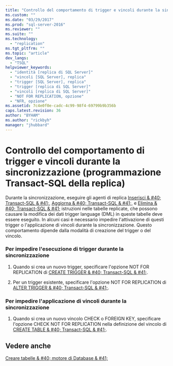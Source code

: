 ```yaml
---
title: "Controllo del comportamento di trigger e vincoli durante la sincronizzazione (programmazione Transact-SQL della replica) | Microsoft Docs"
ms.custom: ""
ms.date: "03/29/2017"
ms.prod: "sql-server-2016"
ms.reviewer: ""
ms.suite: ""
ms.technology: 
  - "replication"
ms.tgt_pltfrm: ""
ms.topic: "article"
dev_langs: 
  - "TSQL"
helpviewer_keywords: 
  - "identità [replica di SQL Server]"
  - "vincoli [SQL Server], replica"
  - "trigger [SQL Server], replica"
  - "trigger [replica di SQL Server]"
  - "vincoli [replica di SQL Server]"
  - "NOT FOR REPLICATION, opzione"
  - "NFR, opzione"
ms.assetid: 7c4e0f0e-cadc-4c99-98f4-69799b9b356b
caps.latest.revision: 36
author: "BYHAM"
ms.author: "rickbyh"
manager: "jhubbard"
---
```

# Controllo del comportamento di trigger e vincoli durante la sincronizzazione (programmazione Transact-SQL della replica)
  Durante la sincronizzazione, eseguire gli agenti di replica [Inserisci & #40; Transact-SQL & #41;](../../t-sql/statements/insert-transact-sql.md), [Aggiorna & #40; Transact-SQL & #41;](../../t-sql/queries/update-transact-sql.md), e [Elimina & #40; Transact-SQL & #41;](../../t-sql/statements/delete-transact-sql.md) istruzioni nelle tabelle replicate, che possono causare la modifica dei dati trigger language (DML) in queste tabelle deve essere eseguito. In alcuni casi è necessario impedire l'attivazione di questi trigger o l'applicazione di vincoli durante la sincronizzazione. Questo comportamento dipende dalla modalità di creazione del trigger o del vincolo.  
  
### Per impedire l'esecuzione di trigger durante la sincronizzazione  
  
1.  Quando si crea un nuovo trigger, specificare l'opzione NOT FOR REPLICATION di [CREATE TRIGGER & #40; Transact-SQL & #41;](../../t-sql/statements/create-trigger-transact-sql.md).  
  
2.  Per un trigger esistente, specificare l'opzione NOT FOR REPLICATION di [ALTER TRIGGER & #40; Transact-SQL & #41;](../../t-sql/statements/alter-trigger-transact-sql.md).  
  
### Per impedire l'applicazione di vincoli durante la sincronizzazione  
  
1.  Quando si crea un nuovo vincolo CHECK o FOREIGN KEY, specificare l'opzione CHECK NOT FOR REPLICATION nella definizione del vincolo di [CREATE TABLE & #40; Transact-SQL & #41;](../../t-sql/statements/create-table-transact-sql.md).  
  
## Vedere anche  
 [Creare tabelle & #40; motore di Database & #41;](../../relational-databases/tables/create-tables-database-engine.md)  
  
  